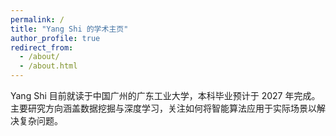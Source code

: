 ```yaml
---
permalink: /
title: "Yang Shi 的学术主页"
author_profile: true
redirect_from: 
  - /about/
  - /about.html
---
```

Yang Shi 目前就读于中国广州的广东工业大学，本科毕业预计于 2027 年完成。主要研究方向涵盖数据挖掘与深度学习，关注如何将智能算法应用于实际场景以解决复杂问题。
